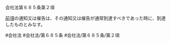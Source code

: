会社法第６８５条第２項

[前項](会社法＿＿＿＿第６８５条第１項)の通知又は催告は、その通知又は催告が通常到達すべきであった時に、到達したものとみなす。

#会社法
#会社法/第６８５条
#会社法/第６８５条/第２項
